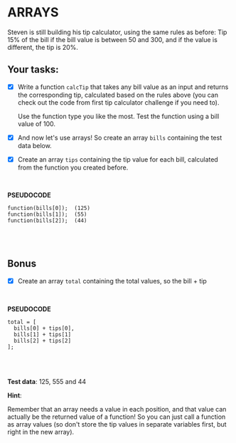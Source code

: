 # ARRAYS

Steven is still building his tip calculator, using the same rules as before: Tip 15% of the bill if the bill value is between 50 and 300, and if the value is different, the tip is 20%.
<br>

## Your tasks:

- [x] Write a function `calcTip` that takes any bill value as an input and returns the corresponding tip, calculated based on the rules above (you can check out the code from first tip calculator challenge if you need to).

  Use the function type you like the most.
  Test the function using a bill value of 100.

- [x] And now let's use arrays! So create an array `bills` containing the test data below.

- [x] Create an array `tips` containing the tip value for each bill, calculated from the function you created before.
<br>


**PSEUDOCODE**
```
function(bills[0]);  (125)
function(bills[1]);  (55)
function(bills[2]);  (44)
```
<br>
<br>

## Bonus

- [x] Create an array `total` containing the total values, so the bill + tip
<br>

**PSEUDOCODE**
```
total = [
  bills[0] + tips[0], 
  bills[1] + tips[1]
  bills[2] + tips[2] 
];
```
<br>
<br>

**Test data**: 125, 555 and 44
<br>

**Hint**: 
  
Remember that an array needs a value in each position, and that value can actually be the returned value of a function! So you can just call a function as array values (so don't store the tip values in separate variables first, but right in the new array).
